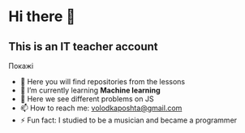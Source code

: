 # Hi there 👋
## This is an IT teacher account
Покажі
- 🔭 Here you will find repositories from the lessons
- 🌱 I’m currently learning **Machine learning**
- 👯 Here we see different problems on JS
- 📫 How to reach me: volodkaposhta@gmail.com
- ⚡ Fun fact: I studied to be a musician and became a programmer
